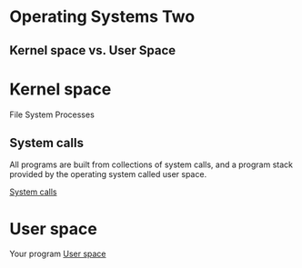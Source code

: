 # Operating Systems Two

## Kernel space vs. User Space

# Kernel space

File System Processes

## System calls

All programs are built from collections of system calls, and a program stack provided by the operating system called user space.

[System calls](https://en.wikipedia.org/wiki/System_call)

# User space

Your program [User space](https://en.wikipedia.org/wiki/User_space)
